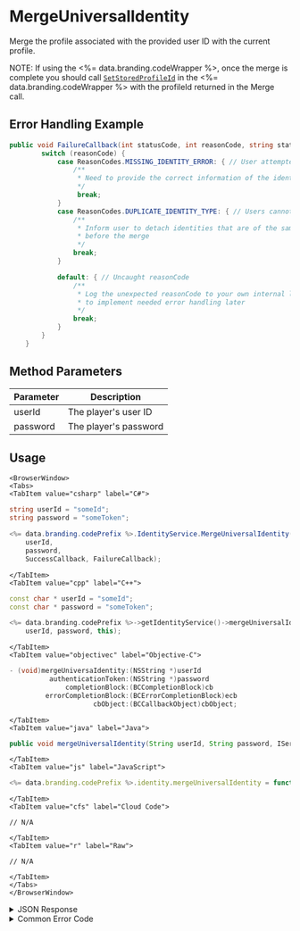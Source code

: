 # MergeUniversalIdentity

Merge the profile associated with the provided user ID with the current profile.

NOTE: If using the <%= data.branding.codeWrapper %>, once the merge is complete you should call [<code>SetStoredProfileId</code>](/api/wrapper/setstoredprofileid) in the <%= data.branding.codeWrapper %> with the profileId returned in the Merge call.



## Error Handling Example

```csharp
public void FailureCallback(int statusCode, int reasonCode, string statusMessage, object cbObject) {
        switch (reasonCode) {
            case ReasonCodes.MISSING_IDENTITY_ERROR: { // User attempted to merge an identity that doesn't exist
                /**
                 * Need to provide the correct information of the identity to merge
                 */
                 break;
            }
            case ReasonCodes.DUPLICATE_IDENTITY_TYPE: { // Users cannot attach an identity of a type that exists on there account
                /**
                 * Inform user to detach identities that are of the same type of the merging account,
                 * before the merge
                 */
                break;
            }

            default: { // Uncaught reasonCode
                /**
                 * Log the unexpected reasonCode to your own internal logs,
                 * to implement needed error handling later
                 */
                break;
            }
        }
    }
```

<PartialServop service_name="identity" operation_name="MERGE" />

## Method Parameters
Parameter | Description
--------- | -----------
userId | The player's user ID
password | The player's password

## Usage

```mdx-code-block
<BrowserWindow>
<Tabs>
<TabItem value="csharp" label="C#">
```

```csharp
string userId = "someId";
string password = "someToken";

<%= data.branding.codePrefix %>.IdentityService.MergeUniversalIdentity(
    userId,
    password,
    SuccessCallback, FailureCallback);
```

```mdx-code-block
</TabItem>
<TabItem value="cpp" label="C++">
```

```cpp
const char * userId = "someId";
const char * password = "someToken";

<%= data.branding.codePrefix %>->getIdentityService()->mergeUniversalIdentity(
    userId, password, this);
```

```mdx-code-block
</TabItem>
<TabItem value="objectivec" label="Objective-C">
```

```objectivec
- (void)mergeUniversaIdentity:(NSString *)userId
          authenticationToken:(NSString *)password
              completionBlock:(BCCompletionBlock)cb
         errorCompletionBlock:(BCErrorCompletionBlock)ecb
                     cbObject:(BCCallbackObject)cbObject;
```

```mdx-code-block
</TabItem>
<TabItem value="java" label="Java">
```

```java
public void mergeUniversalIdentity(String userId, String password, IServerCallback callback)
```

```mdx-code-block
</TabItem>
<TabItem value="js" label="JavaScript">
```

```javascript
<%= data.branding.codePrefix %>.identity.mergeUniversalIdentity = function(userId, password, callback)
```

```mdx-code-block
</TabItem>
<TabItem value="cfs" label="Cloud Code">
```

```cfscript
// N/A
```

```mdx-code-block
</TabItem>
<TabItem value="r" label="Raw">
```

```cfscript
// N/A
```

```mdx-code-block
</TabItem>
</Tabs>
</BrowserWindow>
```

<details>
<summary>JSON Response</summary>

```json
{  
   "data":{  
      "profileId":"f94f7e2d-3cdd-4fd6-9c28-392f7875e9df"
   },
   "status":200
}
```
</details>

<details>
<summary>Common Error Code</summary>

### Status Codes
Code | Name | Description
---- | ---- | -----------
40206 | MISSING_IDENTITY_ERROR | A "profileId" was supplied in the authentication request submitted with new credentials. In other words the credentials record was not found in the <%= data.branding.productName %> database. The solution would be to provide known credentials or not supply a "profileId" if the user is actually new.
40211 | DUPLICATE_IDENTITY_TYPE | Returned when trying to attach an identity type that already exists for that profile. For instance you can have only one Universal identity for a profile.

</details>


